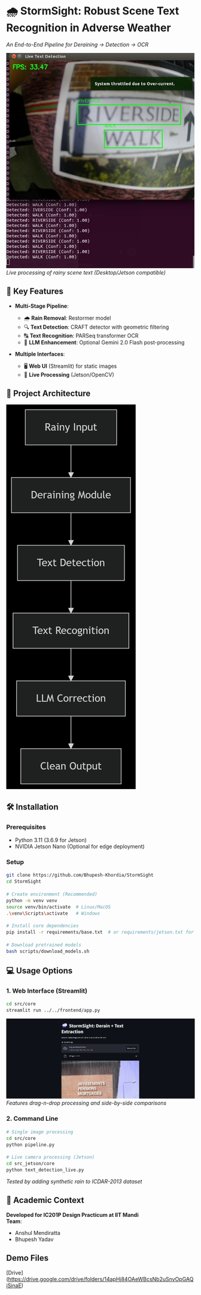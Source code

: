 # 🌧️ StormSight: Robust Scene Text Recognition in Adverse Weather  
*An End-to-End Pipeline for Deraining → Detection → OCR*  

![StormSight Demo](assets/demo.jpeg)  
*Live processing of rainy scene text (Desktop/Jetson compatible)*  

## 🚀 Key Features  
- **Multi-Stage Pipeline**:  
  - 🌧️ **Rain Removal**: Restormer model
  - 🔍 **Text Detection**: CRAFT detector with geometric filtering  
  - 🔠 **Text Recognition**: PARSeq transformer OCR  
  - 🤖 **LLM Enhancement**: Optional Gemini 2.0 Flash post-processing  

- **Multiple Interfaces**:  
  - 🖥️ **Web UI** (Streamlit) for static images  
  - 🎥 **Live Processing** (Jetson/OpenCV)  

## 📂 Project Architecture  
![StormSight Architecture](assets/architecture.png)  

## 🛠️ Installation  

### Prerequisites  
- Python 3.11 (3.6.9 for Jetson)  
- NVIDIA Jetson Nano (Optional for edge deployment)  

### Setup  
```bash
git clone https://github.com/Bhupesh-Khordia/StormSight
cd StormSight

# Create environment (Recommended)
python -m venv venv
source venv/bin/activate  # Linux/MacOS
.\venv\Scripts\activate   # Windows

# Install core dependencies
pip install -r requirements/base.txt  # or requirements/jetson.txt for edge devices

# Download pretrained models
bash scripts/download_models.sh
```

## 💻 Usage Options  

### 1. Web Interface (Streamlit)  
```bash
cd src/core
streamlit run ../../frontend/app.py
```
![Web Interface](assets/web-ui.png)  
*Features drag-n-drop processing and side-by-side comparisons*

### 2. Command Line  
```bash
# Single image processing
cd src/core
python pipeline.py

# Live camera processing (Jetson)
cd src_jetson/core
python text_detection_live.py
```

*Tested by adding synthetic rain to ICDAR-2013 dataset*

## 📝 Academic Context  
**Developed for IC201P Design Practicum at IIT Mandi**  
**Team**:  
- Anshul Mendiratta  
- Bhupesh Yadav

## Demo Files

[Drive] (https://drive.google.com/drive/folders/14apHj84OAeWBcsNb2uSnvOpGAQiSjnaE)
